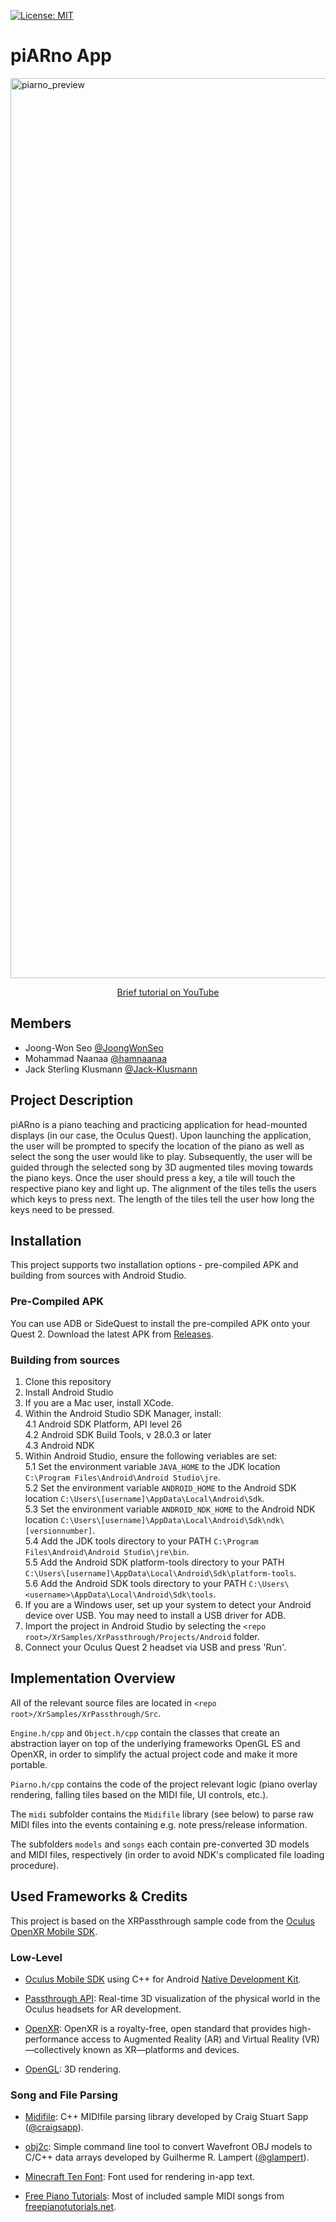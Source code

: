 [![License: MIT](https://img.shields.io/badge/License-MIT-yellow.svg)](https://opensource.org/licenses/MIT)

# piARno App

<a href="https://youtu.be/0_xlNFG5BpI">
  <img width="1440" alt="piarno_preview" src="https://user-images.githubusercontent.com/42655977/182244584-43fc21e7-9b44-4267-b3a5-4d726119fdf0.png">
</a>
<p align="center">
  <a href="https://youtu.be/0_xlNFG5BpI">Brief tutorial on YouTube</a>
</p>


## Members
- Joong-Won Seo [@JoongWonSeo](https://github.com/JoongWonSeo)
- Mohammad Naanaa [@hamnaanaa](https://github.com/hamnaanaa)
- Jack Sterling Klusmann [@Jack-Klusmann](https://github.com/Jack-Klusmann)


## Project Description
piARno is a piano teaching and practicing application for head-mounted displays (in our case, the Oculus Quest).
Upon launching the application, the user will be prompted to specify the location of the piano as well as select the song the user would like to play. 
Subsequently, the user will be guided through the selected song by 3D augmented tiles moving towards the piano keys.
Once the user should press a key, a tile will touch the respective piano key and light up. The alignment of the tiles tells the users which keys to press next. The length of the tiles tell the user how long the keys need to be pressed.


## Installation

This project supports two installation options - pre-compiled APK and building from sources with Android Studio.


### Pre-Compiled APK

You can use ADB or SideQuest to install the pre-compiled APK onto your Quest 2. Download the latest APK from [Releases](https://github.com/piARn0/piARnoApp/releases).


### Building from sources

1. Clone this repository  
2. Install Android Studio  
3. If you are a Mac user, install XCode.  
4. Within the Android Studio SDK Manager, install:  
  4.1 Android SDK Platform, API level 26  
  4.2 Android SDK Build Tools, v 28.0.3 or later  
  4.3 Android NDK  
5. Within Android Studio, ensure the following veriables are set:   
  5.1 Set the environment variable `JAVA_HOME` to the JDK location `C:\Program Files\Android\Android Studio\jre`.  
  5.2 Set the environment variable `ANDROID_HOME` to the Android SDK location `C:\Users\[username]\AppData\Local\Android\Sdk`.  
  5.3 Set the environment variable `ANDROID_NDK_HOME` to the Android NDK location `C:\Users\[username]\AppData\Local\Android\Sdk\ndk\[versionnumber]`.  
  5.4 Add the JDK tools directory to your PATH `C:\Program Files\Android\Android Studio\jre\bin`.  
  5.5 Add the Android SDK platform-tools directory to your PATH `C:\Users\[username]\AppData\Local\Android\Sdk\platform-tools`.  
  5.6 Add the Android SDK tools directory to your PATH `C:\Users\<username>\AppData\Local\Android\Sdk\tools`.  
6. If you are a Windows user, set up your system to detect your Android device over USB. You may need to install a USB driver for ADB.  
7. Import the project in Android Studio by selecting the `<repo root>/XrSamples/XrPassthrough/Projects/Android` folder.
8. Connect your Oculus Quest 2 headset via USB and press 'Run'.


## Implementation Overview

All of the relevant source files are located in `<repo root>/XrSamples/XrPassthrough/Src`.

`Engine.h/cpp` and `Object.h/cpp` contain the classes that create an abstraction layer on top of the underlying frameworks OpenGL ES and OpenXR, in order to simplify the actual project code and make it more portable.

`Piarno.h/cpp` contains the code of the project relevant logic (piano overlay rendering, falling tiles based on the MIDI file, UI controls, etc.).

The `midi` subfolder contains the `Midifile` library (see below) to parse raw MIDI files into the events containing e.g. note press/release information.

The subfolders `models` and `songs` each contain pre-converted 3D models and MIDI files, respectively (in order to avoid NDK's complicated file loading procedure).



## Used Frameworks & Credits

This project is based on the XRPassthrough sample code from the [Oculus OpenXR Mobile SDK](https://developer.oculus.com/downloads/package/oculus-openxr-mobile-sdk).

### Low-Level

- [Oculus Mobile SDK](https://developer.oculus.com/downloads/package/oculus-mobile-sdk/) using C++ for Android [Native Development Kit](https://developer.android.com/ndk).

- [Passthrough API](https://developer.oculus.com/documentation/unity/unity-passthrough/): Real-time 3D visualization of the physical world in the Oculus headsets for AR development.

- [OpenXR](https://www.khronos.org/openxr/): OpenXR is a royalty-free, open standard that provides high-performance access to Augmented Reality (AR) and Virtual Reality (VR)—collectively known as XR—platforms and devices.
  
- [OpenGL](https://www.opengl.org): 3D rendering.

### Song and File Parsing

- [Midifile](https://github.com/craigsapp/midifile): C++ MIDIfile parsing library developed by Craig Stuart Sapp ([@craigsapp](https://github.com/craigsapp/midifile)).

- [obj2c](https://github.com/glampert/obj2c): Simple command line tool to convert Wavefront OBJ models to C/C++ data arrays developed by Guilherme R. Lampert ([@glampert](https://github.com/glampert)).

- [Minecraft Ten Font](https://www.fontspace.com/minecraft-ten-font-f40317): Font used for rendering in-app text.

- [Free Piano Tutorials](https://www.freepianotutorials.net/): Most of included sample MIDI songs from [freepianotutorials.net](https://www.freepianotutorials.net/).
